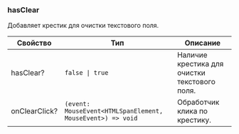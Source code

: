 ### hasClear

Добавляет крестик для очистки текстового поля.

<!-- props:start -->
| Свойство      | Тип                                                        | Описание                                      |
| ------------- | ---------------------------------------------------------- | --------------------------------------------- |
| hasClear?     | `false \| true`                                            | Наличие крестика для очистки текстового поля. |
| onClearClick? | `(event: MouseEvent<HTMLSpanElement, MouseEvent>) => void` | Обработчик клика по крестику.                 |
<!-- props:end -->
